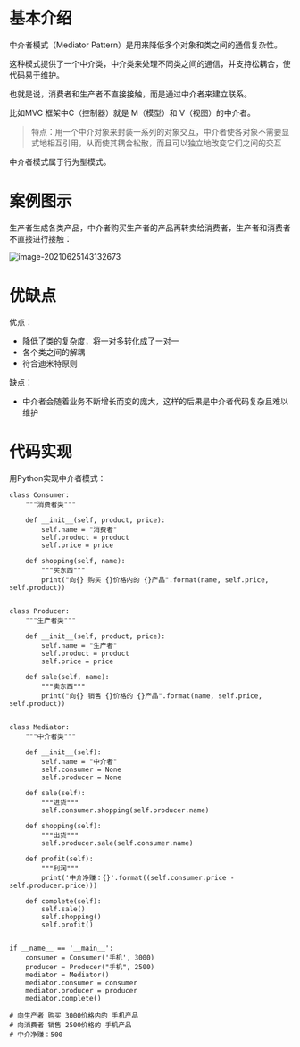 # 基本介绍

中介者模式（Mediator Pattern）是用来降低多个对象和类之间的通信复杂性。

这种模式提供了一个中介类，中介类来处理不同类之间的通信，并支持松耦合，使代码易于维护。

也就是说，消费者和生产者不直接接触，而是通过中介者来建立联系。

比如MVC 框架中C（控制器）就是 M（模型）和 V（视图）的中介者。



> 特点：用一个中介对象来封装一系列的对象交互，中介者使各对象不需要显式地相互引用，从而使其耦合松散，而且可以独立地改变它们之间的交互



中介者模式属于行为型模式。



# 案例图示

生产者生成各类产品，中介者购买生产者的产品再转卖给消费者，生产者和消费者不直接进行接触：

![image-20210625143132673](https://images-1302522496.cos.ap-nanjing.myqcloud.com/img/image-20210625143132673.png)

# 优缺点

优点：

- 降低了类的复杂度，将一对多转化成了一对一
- 各个类之间的解耦
- 符合迪米特原则

缺点：

- 中介者会随着业务不断增长而变的庞大，这样的后果是中介者代码复杂且难以维护



# 代码实现

用Python实现中介者模式：

```
class Consumer:
    """消费者类"""

    def __init__(self, product, price):
        self.name = "消费者"
        self.product = product
        self.price = price

    def shopping(self, name):
        """买东西"""
        print("向{} 购买 {}价格内的 {}产品".format(name, self.price, self.product))


class Producer:
    """生产者类"""

    def __init__(self, product, price):
        self.name = "生产者"
        self.product = product
        self.price = price

    def sale(self, name):
        """卖东西"""
        print("向{} 销售 {}价格的 {}产品".format(name, self.price, self.product))


class Mediator:
    """中介者类"""

    def __init__(self):
        self.name = "中介者"
        self.consumer = None
        self.producer = None

    def sale(self):
        """进货"""
        self.consumer.shopping(self.producer.name)

    def shopping(self):
        """出货"""
        self.producer.sale(self.consumer.name)

    def profit(self):
        """利润"""
        print('中介净赚：{}'.format((self.consumer.price - self.producer.price)))

    def complete(self):
        self.sale()
        self.shopping()
        self.profit()


if __name__ == '__main__':
    consumer = Consumer('手机', 3000)
    producer = Producer("手机", 2500)
    mediator = Mediator()
    mediator.consumer = consumer
    mediator.producer = producer
    mediator.complete()

# 向生产者 购买 3000价格内的 手机产品
# 向消费者 销售 2500价格的 手机产品
# 中介净赚：500
```

